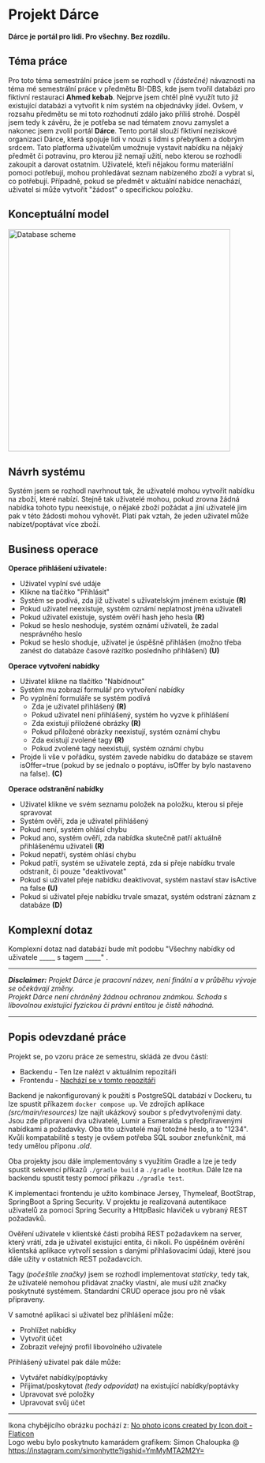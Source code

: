 # Projekt Dárce

**Dárce je portál pro lidi. Pro všechny. Bez rozdílu.**

## Téma práce

Pro toto téma semestrální práce jsem se rozhodl v *(částečné)* návaznosti na téma mé semestrální práce v předmětu BI-DBS, kde jsem tvořil databázi pro fiktivní restauraci **Ahmed kebab**. Nejprve jsem chtěl plně využít tuto již existující databázi a vytvořit k ním systém na objednávky jídel. Ovšem, v rozsahu předmětu se mi toto rozhodnutí zdálo jako příliš strohé. Dospěl jsem tedy k závěru, že je potřeba se nad tématem znovu zamyslet a nakonec jsem zvolil portál **Dárce**. Tento portál slouží fiktivní neziskové organizaci  Dárce, která spojuje lidi v nouzi s lidmi s přebytkem a dobrým srdcem. Tato platforma uživatelům umožnuje vystavit nabídku na nějaký předmět či potravinu, pro kterou již nemají užití, nebo kterou se rozhodli zakoupit a darovat ostatním. Uživatelé, kteři nějakou formu materiální pomoci potřebují, mohou prohledávat seznam nabízeného zboží a vybrat si, co potřebují. Případně, pokud se předmět v aktuální nabídce nenachází, uživatel si může vytvořit "žádost" o specifickou položku.

## Konceptuální model

<img src="https://gitlab.fit.cvut.cz/nebesluk/tjv_semestral_work/-/raw/media/images/dbs_scheme.jpg?raw=true" alt="Database scheme" Width="450" Heihght="300">

## Návrh systému

Systém jsem se rozhodl navrhnout tak, že uživatelé mohou vytvořit nabídku na zboží, které nabízí. Stejně tak uživatelé mohou, pokud zrovna žádná nabídka tohoto typu neexistuje, o nějaké zboží požádat a jiní uživatelé jim pak v této žádosti mohou vyhovět. Platí pak vztah, že jeden uživatel může nabízet/poptávat více zboží.

## Business operace

**Operace přihlášení uživatele:**
- Uživatel vyplní své udáje
- Klikne na tlačítko "Přihlásit"
- Systém se podívá, zda již uživatel s uživatelským jménem existuje **(R)**
- Pokud uživatel neexistuje, systém oznámí neplatnost jména uživateli
- Pokud uživatel existuje, systém ověří hash jeho hesla **(R)**
- Pokud se heslo neshoduje, systém oznámí uživateli, že zadal nesprávného heslo
- Pokud se heslo shoduje, uživatel je úspěšně přihlášen (možno třeba zanést do databáze časové razítko posledního přihlášení) **(U)**

**Operace vytvoření nabídky**
- Uživatel klikne na tlačítko "Nabídnout"
- Systém mu zobrazí formulář pro vytvoření nabídky
- Po vyplnění formuláře se systém podívá
    - Zda je uživatel přihlášený **(R)**
    - Pokud uživatel není přihlášený, systém ho vyzve k přihlášení
    - Zda existují přiložené obrázky **(R)**
    - Pokud přiložené obrázky neexistují, systém oznámí chybu
    - Zda existují zvolené tagy **(R)**
    - Pokud zvolené tagy neexistují, systém oznámí chybu
- Projde li vše v pořádku, systém zavede nabídku do databáze se stavem isOffer=true (pokud by se jednalo o poptávu, isOffer by bylo nastaveno na false). **(C)**

**Operace odstranění nabídky**
- Uživatel klikne ve svém seznamu položek na položku, kterou si přeje spravovat 
- Systém ověří, zda je uživatel přihlášený
- Pokud není, systém ohlásí chybu
- Pokud ano, systém ověří, zda nabídka skutečně patří aktuálně přihlášenému uživateli **(R)**
- Pokud nepatří, systém ohlásí chybu
- Pokud patří, systém se uživatele zeptá, zda si přeje nabídku trvale odstranit, či pouze "deaktivovat"
- Pokud si uživatel přeje nabídku deaktivovat, systém nastaví stav isActive na false **(U)**
- Pokud si uživatel přeje nabídku trvale smazat, systém odstraní záznam z databáze **(D)**



## Komplexní dotaz

Komplexní dotaz nad databází bude mít podobu "Všechny nabídky od uživatele _____ s tagem _____" .

----

***Disclaimer:** Projekt Dárce je pracovní název, není finální a v průběhu vývoje se očekávají změny.<br> Projekt Dárce není chráněný žádnou ochranou známkou. Schoda s libovolnou existující fyzickou či právní entitou je čistě náhodná.*


---

## Popis odevzdané práce

Projekt se, po vzoru práce ze semestru, skládá ze dvou částí:
- Backendu - Ten lze nalézt v aktuálním repozitáři
- Frontendu - [Nachází se v tomto repozitáři](https://gitlab.fit.cvut.cz/nebesluk/tjv_semestral_client)

Backend je nakonfigurovaný k použití s PostgreSQL databází v Dockeru, tu lze spustit příkazem `docker compose up`. Ve zdrojích aplikace _(src/main/resources)_ lze najít ukázkový soubor s předvytvořenými daty. Jsou zde připraveni dva uživatelé, Lumir a Esmeralda s předpřiravenými nabídkami a požadavky. Oba tito uživatelé mají totožné heslo, a to "1234". Kvůli kompatabilitě s testy je ovšem potřeba SQL soubor znefunkčnit, má tedy umělou příponu _.old_.

Oba projekty jsou dále implementovány s využitím Gradle a lze je tedy spustit sekvencí příkazů `./gradle build` a `./gradle bootRun`. Dále lze na backendu spustit testy pomocí příkazu `./gradle test`.

K implementaci frontendu je užito kombinace Jersey, Thymeleaf, BootStrap, SpringBoot a Spring Security. V projektu je realizovaná autentikace uživatelů za pomocí Spring Security a HttpBasic hlaviček u vybraný REST požadavků.

Ověření uživatele v klientské části probíhá REST požadavkem na server, který vrátí, zda je uživatel existující entita, či nikoli. Po úspěšném ověrění klientská aplikace vytvoří session s danými přihlašovacímí údaji, které jsou dále užity v ostatních REST požadavcích.

Tagy _(počeštile značky)_ jsem se rozhodl implementovat _staticky_, tedy tak, že uživatelé nemohou přidávat značky vlastní, ale musí užít značky poskytnuté systémem. Standardní CRUD operace jsou pro ně však připraveny.

V samotné aplikaci si uživatel bez přihlášení může:
- Prohlížet nabídky
- Vytvořit účet
- Zobrazit veřejný profil libovolného uživatele

Přihlášený uživatel pak dále může:
- Vytvářet nabídky/poptávky
- Přijímat/poskytovat _(tedy odpovídat)_ na existující nabídky/poptávky
- Upravovat své položky
- Upravovat svůj účet

---

Ikona chybějícího obrázku pochází z:
<a href="https://www.flaticon.com/free-icons/no-photo" title="no photo icons">No photo icons created by Icon.doit - Flaticon</a><br>
Logo webu bylo poskytnuto kamarádem grafikem:
Simon Chaloupka @ https://instagram.com/simonhytte?igshid=YmMyMTA2M2Y=